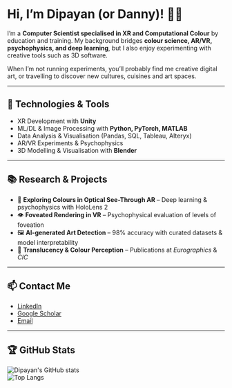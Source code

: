 <!--
**DanchGit/DanchGit** is a ✨ _special_ ✨ repository because its `README.md` (this file) appears on your GitHub profile.

Here are some ideas to get you started:

- 🔭 I’m currently working on ...
- 🌱 I’m currently learning ...
- 👯 I’m looking to collaborate on ...
- 🤔 I’m looking for help with ...
- 💬 Ask me about ...
- 📫 How to reach me: ...
- 😄 Pronouns: ...
- ⚡ Fun fact: ...
-->
# Hi, I’m Dipayan (or Danny)! 👋🏼

I’m a **Computer Scientist specialised in XR and Computational Colour** by education and training. 
My background bridges **colour science, AR/VR, psychophysics, and deep learning**, but I also enjoy experimenting with creative tools such as 3D software.    

When I’m not running experiments, you’ll probably find me creative digital art, or travelling to discover new cultures, cuisines and art spaces.  

---

## 🚀 Technologies & Tools
- XR Development with **Unity**  
- ML/DL & Image Processing with **Python, PyTorch, MATLAB**  
- Data Analysis & Visualisation (Pandas, SQL, Tableau, Alteryx)  
- AR/VR Experiments & Psychophysics  
- 3D Modelling & Visualisation with **Blender**  

---

## 📚 Research & Projects
- 🎨 **Exploring Colours in Optical See-Through AR** – Deep learning & psychophysics with HoloLens 2  
- 👁️ **Foveated Rendering in VR** – Psychophysical evaluation of levels of foveation  
- 🖼️ **AI-generated Art Detection** – 98% accuracy with curated datasets & model interpretability  
- 🔬 **Translucency & Colour Perception** – Publications at *Eurographics* & *CIC*  


---

## 📫 Contact Me
- [LinkedIn](https://www.linkedin.com/in/dipayanch)  
- [Google Scholar](https://scholar.google.com/citations?user=DCkfhA0AAAAJ)  
- [Email](mailto:dipayan.cho@gmail.com)  


---

## 🏆 GitHub Stats
![Dipayan's GitHub stats](https://github-readme-stats.vercel.app/api?username=DanchGit&show_icons=true&theme=radical)  
![Top Langs](https://github-readme-stats.vercel.app/api/top-langs/?username=DanchGit&layout=compact&theme=radical)  

